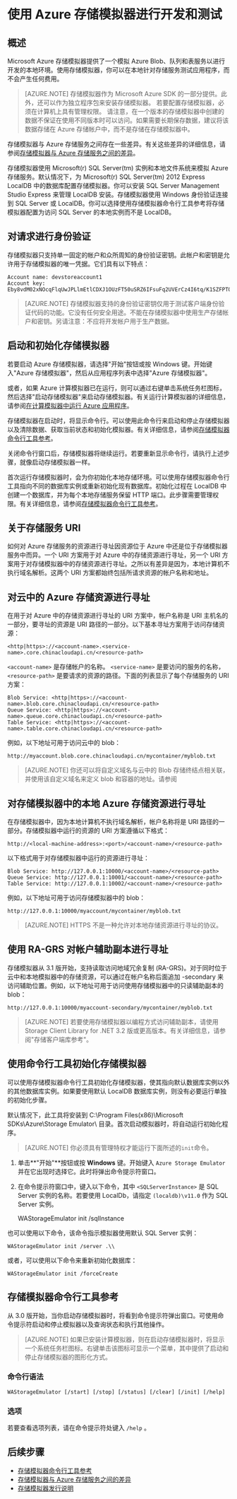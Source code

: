 <properties 
	pageTitle="使用 Azure 存储模拟器进行开发和测试" 
	description="了解如何使用 Azure 存储模拟器进行开发和测试。" 
	services="storage" 
	documentationCenter="" 
	authors="tamram" 
	manager="adinah" 
	editor=""/>
<tags ms.service="storage"
    ms.date="02/20/2015"
    wacn.date="04/15/2015"
    />

# 使用 Azure 存储模拟器进行开发和测试

## 概述
Microsoft Azure 存储模拟器提供了一个模拟 Azure Blob、队列和表服务以进行开发的本地环境。使用存储模拟器，你可以在本地针对存储服务测试应用程序，而不会产生任何费用。

> [AZURE.NOTE] 存储模拟器作为 Microsoft Azure SDK 的一部分提供。此外，还可以作为独立程序包来安装存储模拟器。
若要配置存储模拟器，必须在计算机上具有管理权限。 
> 请注意，在一个版本的存储模拟器中创建的数据不保证在使用不同版本时可以访问。如果需要长期保存数据，建议将该数据存储在 Azure 存储帐户中，而不是存储在存储模拟器中。
 
存储模拟器与 Azure 存储服务之间存在一些差异。有关这些差异的详细信息，请参阅[存储模拟器与 Azure 存储服务之间的差异](https://msdn.microsoft.com/zh-cn/library/azure/gg433135.aspx)。

存储模拟器使用 Microsoft(r) SQL Server(tm) 实例和本地文件系统来模拟 Azure 存储服务。默认情况下，为 Microsoft(r) SQL Server(tm) 2012 Express LocalDB 中的数据库配置存储模拟器。你可以安装 SQL Server Management Studio Express 来管理 LocalDB 安装。存储模拟器使用 Windows 身份验证连接到 SQL Server 或 LocalDB。你可以选择使用存储模拟器命令行工具参考将存储模拟器配置为访问 SQL Server 的本地实例而不是 LocalDB。

## 对请求进行身份验证

存储模拟器只支持单一固定的帐户和众所周知的身份验证密钥。此帐户和密钥是允许用于存储模拟器的唯一凭据。它们具有以下特点：

    Account name: devstoreaccount1
    Account key: Eby8vdM02xNOcqFlqUwJPLlmEtlCDXJ1OUzFT50uSRZ6IFsuFq2UVErCz4I6tq/K1SZFPTOtrKBHBeksoGMGw==
    
> [AZURE.NOTE] 存储模拟器支持的身份验证密钥仅用于测试客户端身份验证代码的功能。它没有任何安全用途。不能在存储模拟器中使用生产存储帐户和密钥。另请注意：不应将开发帐户用于生产数据。
 

## 启动和初始化存储模拟器
若要启动 Azure 存储模拟器，请选择"开始"按钮或按 Windows 键。开始键入"Azure 存储模拟器"，然后从应用程序列表中选择"Azure 存储模拟器"。 

或者，如果 Azure 计算模拟器已在运行，则可以通过右键单击系统任务栏图标，然后选择"启动存储模拟器"来启动存储模拟器。有关运行计算模拟器的详细信息，请参阅[在计算模拟器中运行 Azure 应用程序](https://msdn.microsoft.com/zh-cn/library/azure/hh403990.aspx)。

存储模拟器在启动时，将显示命令行。可以使用此命令行来启动和停止存储模拟器以及清除数据、获取当前状态和初始化模拟器。有关详细信息，请参阅[存储模拟器命令行工具参考](https://msdn.microsoft.com/zh-cn/library/azure/gg433005.aspx)。

关闭命令行窗口后，存储模拟器将继续运行。若要重新显示命令行，请执行上述步骤，就像启动存储模拟器一样。


首次运行存储模拟器时，会为你初始化本地存储环境。可以使用存储模拟器命令行工具指向不同的数据库实例或重新初始化现有数据库。初始化过程在 LocalDB 中创建一个数据库，并为每个本地存储服务保留 HTTP 端口。此步骤需要管理权限。有关详细信息，请参阅[存储模拟器命令行工具参考](https://msdn.microsoft.com/zh-cn/library/azure/gg433005.aspx)。

## 关于存储服务 URI

如何对 Azure 存储服务的资源进行寻址因资源位于 Azure 中还是位于存储模拟器服务中而异。一个 URI 方案用于对 Azure 中的存储资源进行寻址，另一个 URI 方案用于对存储模拟器中的存储资源进行寻址。之所以有差异是因为，本地计算机不执行域名解析。这两个 URI 方案都始终包括所请求资源的帐户名称和地址。

## 对云中的 Azure 存储资源进行寻址

在用于对 Azure 中的存储资源进行寻址的 URI 方案中，帐户名称是 URI 主机名的一部分，要寻址的资源是 URI 路径的一部分。以下基本寻址方案用于访问存储资源：

    <http|https>://<account-name>.<service-name>.core.chinacloudapi.cn/<resource-path>


 `<account-name>`  是存储帐户的名称。 `<service-name>`  是要访问的服务的名称， `<resource-path>`  是要请求的资源的路径。下面的列表显示了每个存储服务的 URI 方案：

	Blob Service: <http|https>://<account-name>.blob.core.chinacloudapi.cn/<resource-path>
	Queue Service: <http|https>://<account-name>.queue.core.chinacloudapi.cn/<resource-path>
	Table Service: <http|https>://<account-name>.table.core.chinacloudapi.cn/<resource-path>

例如，以下地址可用于访问云中的 blob：
    
    http://myaccount.blob.core.chinacloudapi.cn/mycontainer/myblob.txt

> [AZURE.NOTE] 你还可以将自定义域名与云中的 Blob 存储终结点相关联，并使用该自定义域名来定义 blob 和容器的地址。请参阅 
 
## 对存储模拟器中的本地 Azure 存储资源进行寻址

在存储模拟器中，因为本地计算机不执行域名解析，帐户名称将是 URI 路径的一部分。存储模拟器中运行的资源的 URI 方案遵循以下格式：

    http://<local-machine-address>:<port>/<account-name>/<resource-path>

以下格式用于对存储模拟器中运行的资源进行寻址：

	Blob Service: http://127.0.0.1:10000/<account-name>/<resource-path>
	Queue Service: http://127.0.0.1:10001/<account-name>/<resource-path>
	Table Service: http://127.0.0.1:10002/<account-name>/<resource-path>

例如，以下地址可用于访问存储模拟器中的 blob：

    http://127.0.0.1:10000/myaccount/mycontainer/myblob.txt

> [AZURE.NOTE] HTTPS 不是一种允许对本地存储资源进行寻址的协议。
 
## 使用 RA-GRS 对帐户辅助副本进行寻址
存储模拟器从 3.1 版开始，支持读取访问地域冗余复制 (RA-GRS)。对于同时位于云中和本地模拟器中的存储资源，可以通过在帐户名称后面追加 -secondary 来访问辅助位置。例如，以下地址可用于访问使用存储模拟器中的只读辅助副本的 blob：

    http://127.0.0.1:10000/myaccount-secondary/mycontainer/myblob.txt 

> [AZURE.NOTE] 若要使用存储模拟器以编程方式访问辅助副本，请使用 Storage Client Library for .NET 3.2 版或更高版本。有关详细信息，请参阅"存储客户端库参考"。
 
## 使用命令行工具初始化存储模拟器
可以使用存储模拟器命令行工具初始化存储模拟器，使其指向默认数据库实例以外的其他数据库实例。如果要使用默认 LocalDB 数据库实例，则没有必要运行单独的初始化步骤。

默认情况下，此工具将安装到 C:\Program Files(x86)\Microsoft SDKs\Azure\Storage Emulator\ 目录。首次启动模拟器时，将自动运行初始化程序。

> [AZURE.NOTE] 你必须具有管理特权才能运行下面所述的`init`命令。

1. 单击**"开始"**按钮或按 **Windows** 键。开始键入 `Azure Storage Emulator` 并在它出现时选择它。此时将弹出命令提示符窗口。


2. 在命令提示符窗口中，键入以下命令，其中 `<SQLServerInstance>` 是 SQL Server 实例的名称。若要使用 LocalDb，请指定 `(localdb)\v11.0` 作为 SQL Server 实例。

    WAStorageEmulator init /sqlInstance <SQLServerInstance> 
    
也可以使用以下命令，该命令指示模拟器使用默认 SQL Server 实例：

    WAStorageEmulator init /server .\\ 

或者，可以使用以下命令来重新初始化数据库：

    WAStorageEmulator init /forceCreate 

## 存储模拟器命令行工具参考

从 3.0 版开始，当你启动存储模拟器时，将看到命令提示符弹出窗口。可使用命令提示符启动和停止模拟器以及查询状态和执行其他操作。

> [AZURE.NOTE] 如果已安装计算模拟器，则在启动存储模拟器时，将显示一个系统任务栏图标。右键单击该图标可显示一个菜单，其中提供了启动和停止存储模拟器的图形化方式。

### 命令行语法

	WAStorageEmulator [/start] [/stop] [/status] [/clear] [/init] [/help]

### 选项

若要查看选项列表，请在命令提示符处键入 `/help` 。

## 后续步骤
- [存储模拟器命令行工具参考](https://msdn.microsoft.com/zh-cn/library/azure/gg433005.aspx)
- [存储模拟器与 Azure 存储服务之间的差异](https://msdn.microsoft.com/zh-cn/library/azure/gg433135.aspx)
- [存储模拟器发行说明](https://msdn.microsoft.com/zh-cn/library/azure/dn683879.aspx)

<!--HONumber=50-->